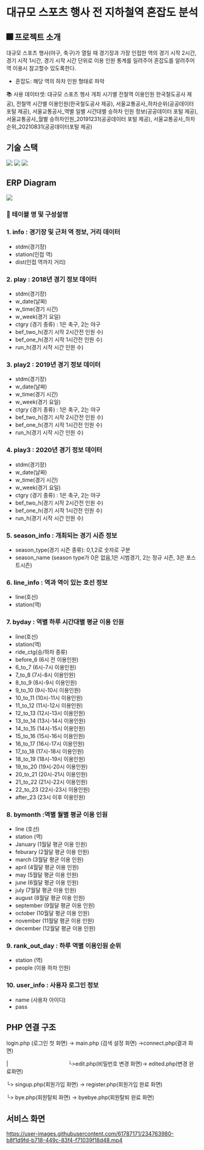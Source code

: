 # 대규모 스포츠 행사 전 지하철역 혼잡도 분석


## 🎆 프로젝트 소개 

대규모 스포츠 행사(야구, 축구)가 열릴 때 경기장과 가장 인접한 역의 경기 시작 2시간, 경기 시작 1시간, 경기 시작 시간 단위로 이용 인원 통계를 일려주어 혼잡도를 알려주어 역 이용시 참고할수 있도록한다.

- 혼잡도: 해당 역의 하차 인원 형태로 파악

📚 사용 데이터셋: 대규모 스포츠 행사 개최 시기별 전철역 이용인원 한국철도공사 제공), 전철역 시간별 이용인원(한국철도공사 제공), 서울교통공사_하차순위(공공데이터 포털 제공), 서울교통공사_역별 일별 시간대별 승하차 인원 정보(공공데이터 포털 제공), 서울교통공사_월별 승하차인원_20191231(공공데이터 포털 제공), 서울교통공사_하차순위_20210831(공공데이터포털 제공)


## 기술 스택 

<div align=left> 
<img src="https://img.shields.io/badge/php-777BB4?style=for-the-badge&logo=php&logoColor=white">
<img src="https://img.shields.io/badge/mysql-4479A1?style=for-the-badge&logo=mysql&logoColor=white">
<img src="https://img.shields.io/badge/xampp-FB7A24?style=for-the-badge&logo=xampp&logoColor=white">
</div>


## ERP Diagram 

<img src="https://user-images.githubusercontent.com/61787171/234761044-e2db9bc6-e372-4cd2-96a0-4a0b03d6179f.png" >

### 🧾 테이블 명 및 구성설명

### 1. info : 경기장 및 근처 역 정보, 거리 데이터
  - stdm(경기장)
  - station(인접 역)
  - dist(인접 역까지 거리)

### 2. play : 2018년 경기 정보 데이터
  - stdm(경기장)
  - w_date(날짜)
  - w_time(경기 시간)
  - w_week(경기 요일)
  - ctgry (경기 종류) : 1은 축구, 2는 야구
  - bef_two_h(경기 시작 2시간전 인원 수)
  - bef_one_h(경기 시작 1시간전 인원 수)
  - run_h(경기 시작 시간 인원 수)

### 3. play2 : 2019년 경기 정보 데이터
  - stdm(경기장)
  - w_date(날짜)
  - w_time(경기 시간)
  - w_week(경기 요일)
  - ctgry (경기 종류) : 1은 축구, 2는 야구
  - bef_two_h(경기 시작 2시간전 인원 수)
  - bef_one_h(경기 시작 1시간전 인원 수)
  - run_h(경기 시작 시간 인원 수)

### 4. play3 : 2020년 경기 정보 데이터
  - stdm(경기장)
  - w_date(날짜)
  - w_time(경기 시간)
  - w_week(경기 요일)
  - ctgry (경기 종류) : 1은 축구, 2는 야구
  - bef_two_h(경기 시작 2시간전 인원 수)
  - bef_one_h(경기 시작 1시간전 인원 수)
  - run_h(경기 시작 시간 인원 수)

### 5. season_info : 개최되는 경기 시즌 정보
  - season_type(경기 시즌 종류): 0,1,2로 숫자로 구분
  - season_name (season type가 0은 없음,1은 시범경기, 2는 정규 시즌, 3은 포스트시즌)

### 6. line_info : 역과 역이 있는 호선 정보
  - line(호선)
  - station(역)

### 7. byday : 역별 하루 시간대별 평균 이용 인원
  - line(호선) 
  - station(역)
  - ride_ctg(승/하차 종류)
  - before_6 (6시 전 이용인원)
  - 6_to_7 (6시-7시 이용인원)
  - 7_to_8 (7시-8시 이용인원)
  - 8_to_9 (8시-9시 이용인원)
  - 9_to_10 (9시-10시 이용인원)
  - 10_to_11 (10시-11시 이용인원)
  - 11_to_12 (11시-12시 이용인원)
  - 12_to_13 (12시-13시 이용인원)
  - 13_to_14 (13시-14시 이용인원)
  - 14_to_15 (14시-15시 이용인원)
  - 15_to_16 (15시-16시 이용인원)
  - 16_to_17 (16시-17시 이용인원)
  - 17_to_18 (17시-18시 이용인원)
  - 18_to_19 (18시-19시 이용인원)
  - 19_to_20 (19시-20시 이용인원)
  - 20_to_21 (20시-21시 이용인원)
  - 21_to_22 (21시-22시 이용인원)
  - 22_to_23 (22시-23시 이용인원)
  - after_23 (23시 이후 이용인원)

### 8. bymonth :역별 월별 평균 이용 인원
  - line (호선)
  - station (역)
  - January (1월달 평균 이용 인원) 
  - feburary (2월달 평균 이용 인원)
  - march (3월달 평균 이용 인원)
  - april (4월달 평균 이용 인원)
  - may (5월달 평균 이용 인원)
  - june (6월달 평균 이용 인원)
  - july (7월달 평균 이용 인원)
  - august (8월달 평균 이용 인원)
  - september (9월달 평균 이용 인원)
  - october (10월달 평균 이용 인원)
  - november (11월달 평균 이용 인원)
  - december (12월달 평균 이용 인원)

### 9. rank_out_day : 하루 역별 이용인원 순위
  - station (역)
  - people (이용 하차 인원)

### 10. user_info : 사용자 로그인 정보
  - name (사용자 아이디)
  - pass


## PHP 연결 구조


login.php (로그인 첫 화면) -> main.php (검색 설정 화면) ->connect.php(결과 화면)

| &nbsp;&nbsp;&nbsp;&nbsp;&nbsp;&nbsp;&nbsp;&nbsp;&nbsp;&nbsp;&nbsp;&nbsp;&nbsp;&nbsp;&nbsp;&nbsp;&nbsp;&nbsp;&nbsp; &nbsp;&nbsp;&nbsp;&nbsp;&nbsp;&nbsp;&nbsp;&nbsp;&nbsp;&nbsp;&nbsp;&nbsp;&nbsp;&nbsp;&nbsp;&nbsp;&nbsp;&nbsp;&nbsp;└>edit.php(비밀번호 변경 화면)-> edited.php(변경 완료화면)

└> singup.php(회원가입 화면) -> register.php(회원가입 완료 화면) 

└> bye.php(회원탈퇴 화면) -> byebye.php(회원탈퇴 완료 화면)


## 서비스 화면


https://user-images.githubusercontent.com/61787171/234763980-b8f1d9fd-b718-449c-83f4-f71039f18d48.mp4




